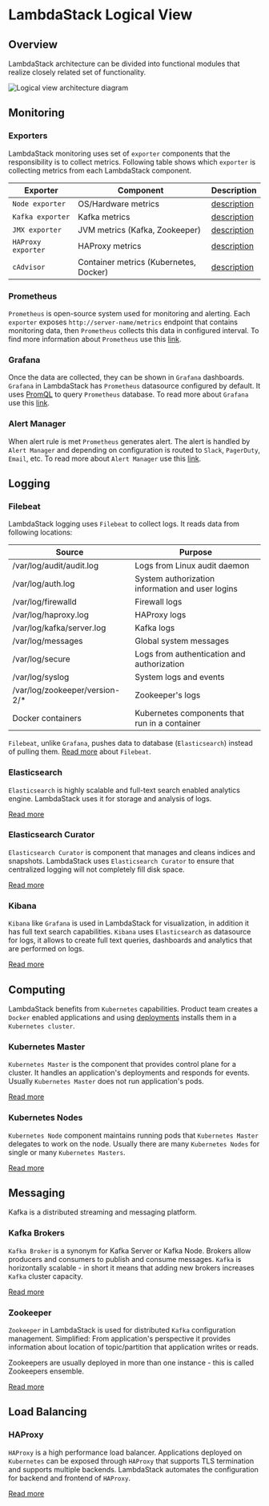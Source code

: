 # LambdaStack Logical View

## Overview

LambdaStack architecture can be divided into functional modules that realize closely related set of functionality.

![Logical view architecture diagram](diagrams/logical-view/logical-view-diagram.svg)

## Monitoring

### Exporters

LambdaStack monitoring uses set of `exporter` components that the responsibility is to collect metrics. Following table shows which `exporter` is collecting metrics from each LambdaStack component.

Exporter | Component | Description
--- | --- | ---
`Node exporter` | OS/Hardware metrics | [description](https://prometheus.io/docs/guides/node-exporter/)
`Kafka exporter` | Kafka metrics | [description](https://github.com/danielqsj/kafka_exporter)
`JMX exporter` | JVM metrics (Kafka, Zookeeper) | [description](https://github.com/prometheus/jmx_exporter)
`HAProxy exporter` | HAProxy metrics | [description](https://github.com/prometheus/haproxy_exporter)
`cAdvisor` | Container metrics (Kubernetes, Docker) | [description](https://prometheus.io/docs/guides/cadvisor/)

### Prometheus

`Prometheus` is open-source system used for monitoring and alerting. Each `exporter` exposes `http://server-name/metrics` endpoint that contains monitoring data, then `Prometheus` collects this data in configured interval. To find more information about `Prometheus` use this [link](https://prometheus.io/docs/introduction/overview/).

### Grafana

Once the data are collected, they can be shown in `Grafana` dashboards. `Grafana` in LambdaStack has `Prometheus` datasource configured by default. It uses [PromQL](https://prometheus.io/docs/prometheus/latest/querying/basics/) to query `Prometheus` database. To read more about `Grafana` use this [link](https://grafana.com/).

### Alert Manager

When alert rule is met `Prometheus` generates alert.
The alert is handled by `Alert Manager` and depending on configuration is routed to `Slack`, `PagerDuty`, `Email`, etc. To read more about `Alert Manager` use this [link](https://prometheus.io/docs/alerting/alertmanager/).

## Logging

### Filebeat

LambdaStack logging uses `Filebeat` to collect logs. It reads data from following locations:

Source | Purpose  
--- | ---  
/var/log/audit/audit.log | Logs from Linux audit daemon
/var/log/auth.log | System authorization information and user logins
/var/log/firewalld | Firewall logs
/var/log/haproxy.log | HAProxy logs
/var/log/kafka/server.log | Kafka logs
/var/log/messages | Global system messages
/var/log/secure | Logs from authentication and authorization
/var/log/syslog | System logs and events
/var/log/zookeeper/version-2/* | Zookeeper's logs
Docker containers | Kubernetes components that run in a container

`Filebeat`, unlike `Grafana`, pushes data to database (`Elasticsearch`) instead of pulling them.
[Read more](https://www.elastic.co/products/beats/filebeat) about `Filebeat`.

### Elasticsearch

`Elasticsearch` is highly scalable and full-text search enabled analytics engine. LambdaStack uses it for storage and analysis of logs.

[Read more](https://www.elastic.co/guide/en/elasticsearch/reference/7.x/index.html)

### Elasticsearch Curator

`Elasticsearch Curator` is component that manages and cleans indices and snapshots. LambdaStack uses `Elasticsearch Curator` to ensure that centralized logging will not completely fill disk space.

[Read more](https://www.elastic.co/guide/en/elasticsearch/client/curator/5.8/index.html)

### Kibana

`Kibana` like `Grafana` is used in LambdaStack for visualization, in addition it has full text search capabilities. `Kibana` uses `Elasticsearch` as datasource for logs, it allows to create full text queries, dashboards and analytics that are performed on logs.

[Read more](https://www.elastic.co/products/kibana)

## Computing

LambdaStack benefits from `Kubernetes` capabilities. Product team creates a `Docker` enabled applications and using [deployments](https://kubernetes.io/docs/concepts/workloads/controllers/deployment/) installs them in a `Kubernetes cluster`.

### Kubernetes Master

`Kubernetes Master` is the component that provides control plane for a cluster. It handles an application's deployments and responds for events. Usually `Kubernetes Master` does not run application's pods.

[Read more](https://kubernetes.io/docs/concepts/overview/components/#master-components)

### Kubernetes Nodes

`Kubernetes Node` component maintains running pods that `Kubernetes Master` delegates to work on the node. Usually there are many `Kubernetes Nodes` for single or many `Kubernetes Masters`.

[Read more](https://kubernetes.io/docs/concepts/overview/components/#node-components)

## Messaging

Kafka is a distributed streaming and messaging platform.

### Kafka Brokers

`Kafka Broker` is a synonym for Kafka Server or Kafka Node. Brokers allow producers and consumers to publish and consume messages. `Kafka` is horizontally scalable - in short it means that adding new brokers increases `Kafka` cluster capacity.

[Read more](https://kafka.apache.org/documentation/)

### Zookeeper

`Zookeeper` in LambdaStack is used for distributed `Kafka` configuration management. Simplified: From application's perspective it provides information about location of topic/partition that application writes or reads.

Zookeepers are usually deployed in more than one instance - this is called Zookeepers ensemble.

[Read more](https://cwiki.apache.org/confluence/display/ZOOKEEPER/Index)

## Load Balancing

### HAProxy

`HAProxy` is a high performance load balancer. Applications deployed on `Kubernetes` can be exposed through `HAProxy` that supports TLS termination and supports multiple backends.
LambdaStack automates the configuration for backend and frontend of `HAProxy`.

[Read more](http://www.haproxy.org/#desc)